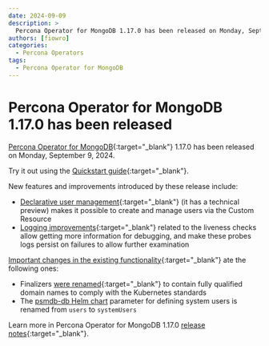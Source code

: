 ```yaml
---
date: 2024-09-09
description: >
  Percona Operator for MongoDB 1.17.0 has been released on Monday, September 9, 2024.
authors: [fiowro]
categories:
  - Percona Operators
tags:
  - Percona Operator for MongoDB
---
```


# Percona Operator for MongoDB 1.17.0 has been released

<!-- more -->

[Percona Operator for MongoDB](https://docs.percona.com/percona-operator-for-mongodb/){:target="_blank"} 1.17.0 has been released on Monday, September 9, 2024.

Try it out using the [Quickstart guide](https://docs.percona.com/percona-operator-for-mongodb/quickstart.html){:target="_blank"}.

New features and improvements introduced by these release include:

* [Declarative user management](https://docs.percona.com/percona-operator-for-mongodb/users.html#unprivileged-users){:target="_blank"} (it has a technical preview) makes it possible to create and manage users via the Custom Resource
* [Logging improvements](https://docs.percona.com/percona-operator-for-mongodb/RN/Kubernetes-Operator-for-PSMONGODB-RN1.17.0.html#liveness-check-improvements){:target="_blank"} related to the liveness checks allow getting more information for debugging, and make these probes logs persist on failures to allow further examination

[Important changes in the existing functionality](https://docs.percona.com/percona-operator-for-mongodb/RN/Kubernetes-Operator-for-PSMONGODB-RN1.17.0.html#deprecation-rename-and-removal){:target="_blank"} ate the following ones:

* Finalizers [were renamed](https://docs.percona.com/percona-operator-for-mongodb/RN/Kubernetes-Operator-for-PSMONGODB-RN1.17.0.html#deprecation-rename-and-removal){:target="_blank"} to contain fully qualified domain names to comply with the Kubernetes standards
* The [psmdb-db Helm chart](https://github.com/percona/percona-helm-charts/tree/main/charts/psmdb-db) parameter for defining system users is renamed from `users` to `systemUsers`

Learn more in Percona Operator for MongoDB 1.17.0 [release notes](https://docs.percona.com/percona-operator-for-mongodb/RN/Kubernetes-Operator-for-PSMONGODB-RN1.17.0.html){:target="_blank"}.
